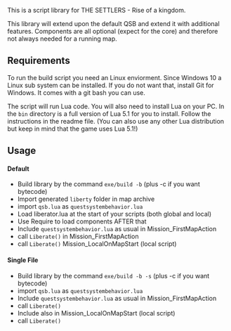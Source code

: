 This is a script library for THE SETTLERS - Rise of a kingdom.

This library will extend upon the default QSB and extend it with additional
features. Components are all optional (expect for the core) and therefore not
always needed for a running map.

## Requirements

To run the build script you need an Linux enviorment. Since Windows 10 a Linux
sub system can be installed. If you do not want that, install Git for Windows.
It comes with a git bash you can use.

The script will run Lua code. You will also need to install Lua on your PC. In
the `bin` directory is a full version of Lua 5.1 for you to install. Follow the
instructions in the readme file. 
(You can also use any other Lua distribution but keep in mind that the game
uses Lua 5.1!)

## Usage

#### Default

- Build library by the command `exe/build -b`
  (plus -c if you want bytecode)
- Import generated `liberty` folder in map archive
- import `qsb.lua` as `questsystembehavior.lua`
- Load liberator.lua at the start of your scripts
  (both global and local)
- Use Require to load components AFTER that
- Include `questsystembehavior.lua` as usual in Mission_FirstMapAction
- call `Liberate()` in Mission_FirstMapAction
- call `Liberate()` Mission_LocalOnMapStart (local script)

#### Single File

- Build library by the command `exe/build -b -s`
  (plus -c if you want bytecode)
- import `qsb.lua` as `questsystembehavior.lua`
- Include `questsystembehavior.lua` as usual in Mission_FirstMapAction
- call `Liberate()`
- Include also in Mission_LocalOnMapStart (local script)
- call `Liberate()`